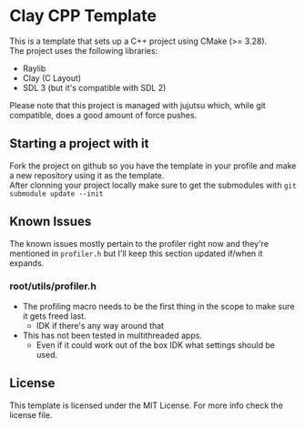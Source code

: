 # Clay CPP Template

This is a template that sets up a C++ project using CMake (>= 3.28).  
The project uses the following libraries:

- Raylib
- Clay (C Layout)
- SDL 3 (but it's compatible with SDL 2)

Please note that this project is managed with jujutsu which, while git compatible, does a good amount of force pushes.

## Starting a project with it

Fork the project on github so you have the template in your profile and make a new repository using it as the template.  
After clonning your project locally make sure to get the submodules with `git submodule update --init`

## Known Issues

The known issues mostly pertain to the profiler right now and they're mentioned in `profiler.h` but I'll keep this section updated if/when it expands.

### root/utils/profiler.h

- The profiling macro needs to be the first thing in the scope to make sure it gets freed last.
  - IDK if there's any way around that
- This has not been tested in multithreaded apps.
  - Even if it could work out of the box IDK what settings should be used.

## License

This template is licensed under the MIT License. For more info check the license file.
